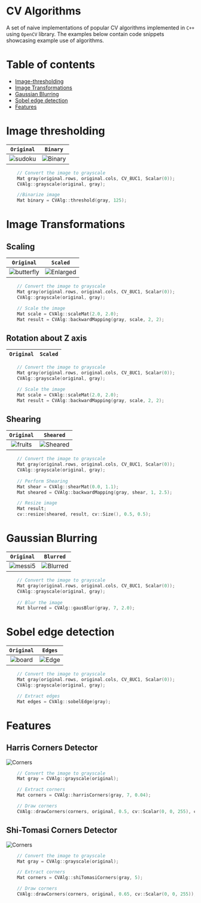 # CV Algorithms
A set of naive implementations of popular CV algorithms implemented in `C++` using `OpenCV` library. The examples below contain code snippets showcasing example use of algorithms.

# Table of contents
- [Image-thresholding](#Image-thresholding)
- [Image Transformations](#Image-Transformations)
- [Gaussian Blurring](#Gaussian-Blurring)
- [Sobel edge detection](#Sobel-edge-detection)
- [Features](#Features)

# Image thresholding

| `Original` | `Binary` |
| :---:| :---:|
|![sudoku](https://user-images.githubusercontent.com/50104866/178046409-b5905053-e777-494c-ab34-3fb9c5c5eeb7.png) | ![Binary](https://user-images.githubusercontent.com/50104866/178046386-30209dc4-c40d-4f6c-a880-d9c2837442ac.png)|

```C++
    // Convert the image to grayscale
    Mat gray(original.rows, original.cols, CV_8UC1, Scalar(0));
    CVAlg::grayscale(original, gray);

    //Binarize image
    Mat binary = CVAlg::threshold(gray, 125);
```

# Image Transformations

## Scaling

| `Original` | `Scaled` |
| :---:| :---:|
|![butterfly](https://user-images.githubusercontent.com/50104866/178106450-10805a9f-6d99-47d2-9d5d-290d72418c4d.jpg)|![Enlarged](https://user-images.githubusercontent.com/50104866/178106462-62149a57-f3be-4724-9c1b-96b617b00435.png)|


```C++
    // Convert the image to grayscale
    Mat gray(original.rows, original.cols, CV_8UC1, Scalar(0));
    CVAlg::grayscale(original, gray);

    // Scale the image
    Mat scale = CVAlg::scaleMat(2.0, 2.0);
    Mat result = CVAlg::backwardMapping(gray, scale, 2, 2);
```

## Rotation about Z axis

| `Original` | `Scaled` |
| :---:| :---:|

```C++
    // Convert the image to grayscale
    Mat gray(original.rows, original.cols, CV_8UC1, Scalar(0));
    CVAlg::grayscale(original, gray);

    // Scale the image
    Mat scale = CVAlg::scaleMat(2.0, 2.0);
    Mat result = CVAlg::backwardMapping(gray, scale, 2, 2);
```

## Shearing

| `Original` | `Sheared` |
| :---:| :---:|
|![fruits](https://user-images.githubusercontent.com/50104866/178017490-d4207355-a50b-48c8-b19d-da5953ecdc4d.jpg)| ![Sheared](https://user-images.githubusercontent.com/50104866/178017526-11a6ac4d-c25d-4846-b97f-8ad9a6e0b8e2.png)|

```C++
    // Convert the image to grayscale
    Mat gray(original.rows, original.cols, CV_8UC1, Scalar(0));
    CVAlg::grayscale(original, gray);
    
    // Perform Shearing
    Mat shear = CVAlg::shearMat(0.0, 1.1);
    Mat sheared = CVAlg::backwardMapping(gray, shear, 1, 2.5);

    // Resize image
    Mat result;
    cv::resize(sheared, result, cv::Size(), 0.5, 0.5);
```

# Gaussian Blurring

| `Original` | `Blurred` |
| :---:| :---:|
|![messi5](https://user-images.githubusercontent.com/50104866/178017771-976034df-095e-477a-8e84-259ccf8e4cb9.jpg)|  ![Blurred](https://user-images.githubusercontent.com/50104866/178017811-e9bf8d02-aada-4778-ad09-95cba2b1948b.png)|

```C++
    // Convert the image to grayscale
    Mat gray(original.rows, original.cols, CV_8UC1, Scalar(0));
    CVAlg::grayscale(original, gray);
    
    // Blur the image
    Mat blurred = CVAlg::gausBlur(gray, 7, 2.0);
```

# Sobel edge detection

| `Original` | `Edges` |
| :---:| :---:|
|![board](https://user-images.githubusercontent.com/50104866/178017910-103673e6-cc3c-477e-ae6c-ac110038d985.jpg) | ![Edge](https://user-images.githubusercontent.com/50104866/178017881-9e448181-dcc5-4944-b497-37436b781de1.png)|

```C++
    // Convert the image to grayscale
    Mat gray(original.rows, original.cols, CV_8UC1, Scalar(0));
    CVAlg::grayscale(original, gray);

    // Extract edges
    Mat edges = CVAlg::sobelEdge(gray);
```

# Features

## Harris Corners Detector
![Corners](https://user-images.githubusercontent.com/50104866/178045575-cb38ad40-e82f-4d83-a00b-e96bb9f48200.png)


```C++
    // Convert the image to grayscale
    Mat gray = CVAlg::grayscale(original);

    // Extract corners
    Mat corners = CVAlg::harrisCorners(gray, 7, 0.04);

    // Draw corners
    CVAlg::drawCorners(corners, original, 0.5, cv::Scalar(0, 0, 255), cv::MARKER_DIAMOND);
```


## Shi-Tomasi Corners Detector
![Corners](https://user-images.githubusercontent.com/50104866/178031086-d5072d23-7ddb-4e18-9662-78e1ff081c7f.png)

```C++
    // Convert the image to grayscale
    Mat gray = CVAlg::grayscale(original);

    // Extract corners
    Mat corners = CVAlg::shiTomasiCorners(gray, 5);

    // Draw corners
    CVAlg::drawCorners(corners, original, 0.65, cv::Scalar(0, 0, 255));
```
